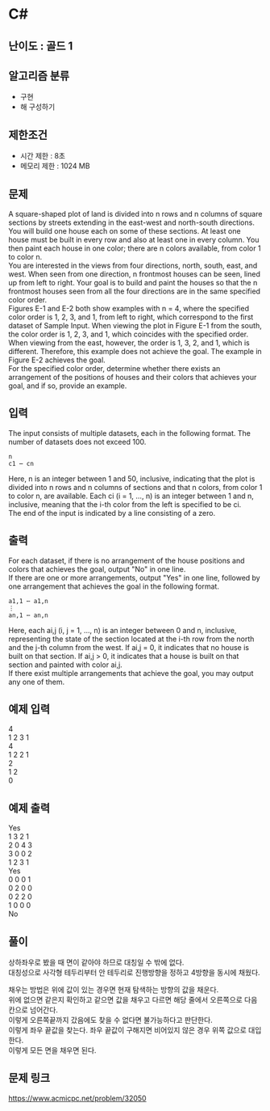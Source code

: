 # C#

## 난이도 : 골드 1

## 알고리즘 분류
  - 구현
  - 해 구성하기

## 제한조건
  - 시간 제한 : 8초
  - 메모리 제한 : 1024 MB

## 문제
A square-shaped plot of land is divided into n rows and n columns of square sections by streets extending in the east-west and north-south directions.<br/>
You will build one house each on some of these sections. At least one house must be built in every row and also at least one in every column. You then paint each house in one color; there are n colors available, from color 1 to color n.<br/>
You are interested in the views from four directions, north, south, east, and west. When seen from one direction, n frontmost houses can be seen, lined up from left to right. Your goal is to build and paint the houses so that the n frontmost houses seen from all the four directions are in the same specified color order.<br/>
Figures E-1 and E-2 both show examples with n = 4, where the specified color order is 1, 2, 3, and 1, from left to right, which correspond to the first dataset of Sample Input. When viewing the plot in Figure E-1 from the south, the color order is 1, 2, 3, and 1, which coincides with the specified order. When viewing from the east, however, the order is 1, 3, 2, and 1, which is different. Therefore, this example does not achieve the goal. The example in Figure E-2 achieves the goal.<br/>
For the specified color order, determine whether there exists an arrangement of the positions of houses and their colors that achieves your goal, and if so, provide an example.<br/>

## 입력
The input consists of multiple datasets, each in the following format. The number of datasets does not exceed 100.<br/>

	n
	c1 ⋯ cn

Here, n is an integer between 1 and 50, inclusive, indicating that the plot is divided into n rows and n columns of sections and that n colors, from color 1 to color n, are available. Each ci (i = 1, …, n) is an integer between 1 and n, inclusive, meaning that the i-th color from the left is specified to be ci.<br/>
The end of the input is indicated by a line consisting of a zero.<br/>

## 출력
For each dataset, if there is no arrangement of the house positions and colors that achieves the goal, output "No" in one line.<br/>
If there are one or more arrangements, output "Yes" in one line, followed by one arrangement that achieves the goal in the following format.<br/>

	a1,1 ⋯ a1,n
	⋮
	an,1 ⋯ an,n

Here, each ai,j (i, j = 1, …, n) is an integer between 0 and n, inclusive, representing the state of the section located at the i-th row from the north and the j-th column from the west. If ai,j = 0, it indicates that no house is built on that section. If ai,j > 0, it indicates that a house is built on that section and painted with color ai,j.<br/>
If there exist multiple arrangements that achieve the goal, you may output any one of them.<br/>

## 예제 입력
4<br/>
1 2 3 1<br/>
4<br/>
1 2 2 1<br/>
2<br/>
1 2<br/>
0<br/>

## 예제 출력
Yes<br/>
1 3 2 1<br/>
2 0 4 3<br/>
3 0 0 2<br/>
1 2 3 1<br/>
Yes<br/>
0 0 0 1<br/>
0 2 0 0<br/>
0 2 2 0<br/>
1 0 0 0<br/>
No<br/>

## 풀이
상하좌우로 봤을 때 면이 같아야 하므로 대칭일 수 밖에 없다.<br/>
대칭성으로 사각형 테두리부터 안 테두리로 진행방향을 정하고 4방향을 동시에 채웠다.<br/>

채우는 방법은 위에 값이 있는 경우면 현재 탐색하는 방향의 값을 채운다.<br/>
위에 없으면 같은지 확인하고 같으면 값을 채우고 다르면 해당 줄에서 오른쪽으로 다음 칸으로 넘어간다.<br/>
이렇게 오른쪽끝까지 갔음에도 찾을 수 없다면 불가능하다고 판단한다.<br/>
이렇게 좌우 끝값을 찾는다. 좌우 끝값이 구해지면 비어있지 않은 경우 위쪽 값으로 대입한다.<br/>
이렇게 모든 면을 채우면 된다.<br/>

## 문제 링크
https://www.acmicpc.net/problem/32050
